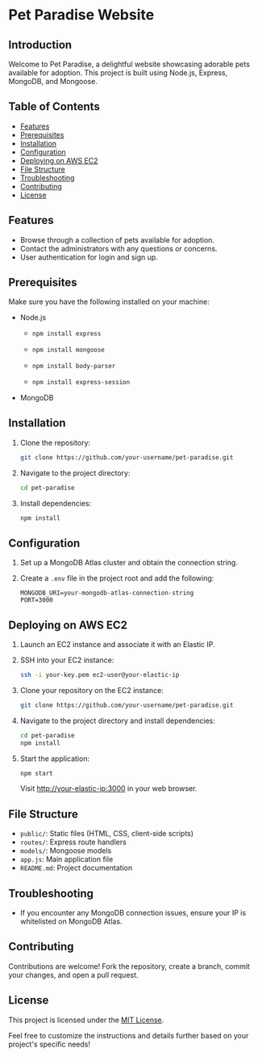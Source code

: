# Pet Paradise Website

## Introduction

Welcome to Pet Paradise, a delightful website showcasing adorable pets available for adoption. This project is built using Node.js, Express, MongoDB, and Mongoose.

## Table of Contents

- [Features](#features)
- [Prerequisites](#prerequisites)
- [Installation](#installation)
- [Configuration](#configuration)
- [Deploying on AWS EC2](#deploying-on-aws-ec2)
- [File Structure](#file-structure)
- [Troubleshooting](#troubleshooting)
- [Contributing](#contributing)
- [License](#license)

## Features

- Browse through a collection of pets available for adoption.
- Contact the administrators with any questions or concerns.
- User authentication for login and sign up.

## Prerequisites

Make sure you have the following installed on your machine:

- Node.js
  - ```bash
    npm install express
    ```
  - ```bash
    npm install mongoose
    ```
  - ```bash
    npm install body-parser
    ```
  - ```bash
    npm install express-session
    ```
- MongoDB
  

## Installation

1. Clone the repository:

   ```bash
   git clone https://github.com/your-username/pet-paradise.git
   ```

2. Navigate to the project directory:

   ```bash
   cd pet-paradise
   ```

3. Install dependencies:

   ```bash
   npm install
   ```

## Configuration

1. Set up a MongoDB Atlas cluster and obtain the connection string.

2. Create a `.env` file in the project root and add the following:

   ```env
   MONGODB_URI=your-mongodb-atlas-connection-string
   PORT=3000
   ```

## Deploying on AWS EC2

1. Launch an EC2 instance and associate it with an Elastic IP.

2. SSH into your EC2 instance:

   ```bash
   ssh -i your-key.pem ec2-user@your-elastic-ip
   ```

3. Clone your repository on the EC2 instance:

   ```bash
   git clone https://github.com/your-username/pet-paradise.git
   ```

4. Navigate to the project directory and install dependencies:

   ```bash
   cd pet-paradise
   npm install
   ```

5. Start the application:

   ```bash
   npm start
   ```

   Visit [http://your-elastic-ip:3000](http://your-elastic-ip:3000) in your web browser.

## File Structure

- `public/`: Static files (HTML, CSS, client-side scripts)
- `routes/`: Express route handlers
- `models/`: Mongoose models
- `app.js`: Main application file
- `README.md`: Project documentation

## Troubleshooting

- If you encounter any MongoDB connection issues, ensure your IP is whitelisted on MongoDB Atlas.

## Contributing

Contributions are welcome! Fork the repository, create a branch, commit your changes, and open a pull request.

## License

This project is licensed under the [MIT License](LICENSE).

Feel free to customize the instructions and details further based on your project's specific needs!
